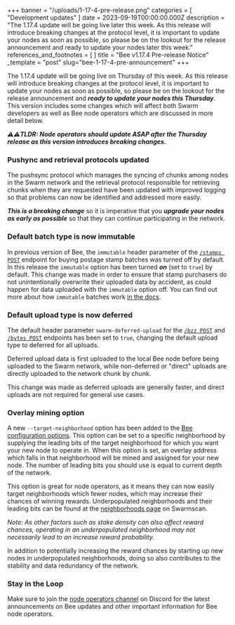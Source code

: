 +++
banner = "/uploads/1-17-4-pre-release.png"
categories = [ "Development updates" ]
date = 2023-09-19T00:00:00.000Z
description = "The 1.17.4 update will be going live later this week. As this release will introduce breaking changes at the protocol level, it is important to update your nodes as soon as possible, so please be on the lookout for the release announcement and ready to update your nodes later this week."
references_and_footnotes = [ ]
title = "Bee v1.17.4 Pre-release Notice"
_template = "post"
slug="bee-1-17-4-pre-announcement"
+++


The 1.17.4 update will be going live on Thursday of this week. As this release will introduce breaking changes at the protocol level, it is important to update your nodes as soon as possible, so please be on the lookout for the release announcement and ***ready to update your nodes this Thursday***. This version includes some changes which will affect both Swarm developers as well as Bee node operators which are discussed in more detail below. 

***⚠️⚠️TLDR: Node operators should update ASAP after the Thursday release as this version introduces breaking changes.***

### Pushync and retrieval protocols updated

The pushsync protocol which manages the syncing of chunks among nodes in the Swarm network and the retrieval protocol responsible for retrieving chunks when they are requested have been updated with improved logging so that problems can now be identified and addressed more easily.

***This is a breaking change*** so it is imperative that you ***upgrade your nodes as early as possible*** so that they can continue participating in the network.


### Default batch type is now immutable

In previous version of Bee, the `immutable` header parameter of the [`/stamps POST`](https://docs.ethswarm.org/api/#tag/Postage-Stamps/paths/~1stamps~1%7Bamount%7D~1%7Bdepth%7D/post) endpoint for buying postage stamp batches was turned off by default. In this release the `immutable` option has been turned ***on*** (set to `true`) by default. This change was made in order to ensure that stamp purchasers do not unintentionally overwrite their uploaded data by accident, as could happen for data uploaded with the `immutable` option off. You can find out more about how `immutable` batches work [in the docs](https://docs.ethswarm.org/docs/learn/technology/contracts/postage-stamp/#batch-utilisation).


### Default upload type is now deferred

The default header parameter `swarm-deferred-upload` for the [`/bzz POST`](https://docs.ethswarm.org/api/#tag/BZZ/paths/~1bzz/post) and [`/bytes POST`](https://docs.ethswarm.org/api/#tag/Bytes/paths/~1bytes/post) endpoints has been set to `true`, changing the default upload type to deferred for all uploads. 

Deferred upload data is first uploaded to the local Bee node before being uploaded to the Swarm network, while non-deferred or "direct" uploads are directly uploaded to the network chunk by chunk.

This change was made as deferred uploads are generally faster, and direct uploads are not required for general use cases.

### Overlay mining option

A new `--target-neighborhood` option has been added to the [Bee configuration options](https://docs.ethswarm.org/docs/bee/working-with-bee/configuration#configuration-for-bee-start). This option can be set to a specific neighborhood by supplying the leading bits of the target neighborhood for which you want your new node to operate in. When this option is set, an overlay address which falls in that neighborhood will be mined and assigned for your new node. The number of leading bits you should use is equal to current depth of the network. 

This option is great for node operators, as it means they can now easily target neighborhoods which fewer nodes, which may increase their chances of winning rewards. Underpopulated neighborhoods and their leading bits can be found at the [neighborhoods page](https://swarmscan.io/neighborhoods) on Swarmscan. 

*Note: As other factors such as stake density can also affect reward chances, operating in an underpopulated neighborhood may not necessarily lead to an increase reward probability.*

In addition to potentially increasing the reward chances by starting up new nodes in underpopulated neighborhoods, doing so also contributes to the stability and data redundancy of the network.

### Stay in the Loop

Make sure to join the [node operators channel](https://discord.com/channels/799027393297514537/811553590170353685) on Discord for the latest announcements on Bee updates and other important information for Bee node operators.
